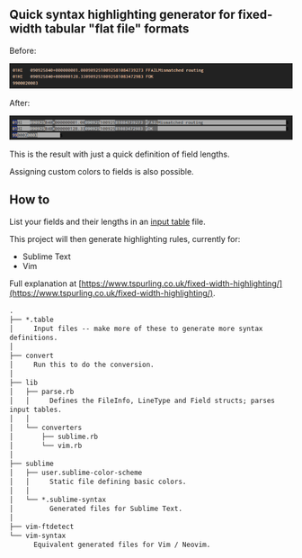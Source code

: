 Quick syntax highlighting generator for fixed-width tabular "flat file" formats
---

Before:

![unhighlighted file with fields clashing together](./doc/before.png)

After:

![highlighted file so you can at least see the field boundaries](./doc/after.png)

This is the result with just a quick definition of field lengths.

Assigning custom colors to fields is also possible.


How to
---

List your fields and their lengths in an [input table](./flap5.table) file.

This project will then generate highlighting rules, currently for:

* Sublime Text
* Vim

Full explanation at [https://www.tspurling.co.uk/fixed-width-highlighting/](https://www.tspurling.co.uk/fixed-width-highlighting/).


```
.
├── *.table
│     Input files -- make more of these to generate more syntax definitions.
│
├── convert
│     Run this to do the conversion.
│
├── lib
│   ├── parse.rb
│   │     Defines the FileInfo, LineType and Field structs; parses input tables.
│   │
│   └── converters
│       ├── sublime.rb
│       └── vim.rb
│
├── sublime
│   ├── user.sublime-color-scheme
│   │     Static file defining basic colors.
│   │
│   └── *.sublime-syntax
│         Generated files for Sublime Text.
│
├── vim-ftdetect
└── vim-syntax
      Equivalent generated files for Vim / Neovim.
```
